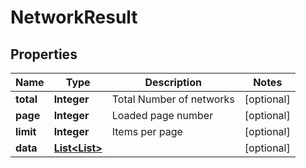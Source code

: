 

# NetworkResult

## Properties

Name | Type | Description | Notes
------------ | ------------- | ------------- | -------------
**total** | **Integer** | Total Number of networks |  [optional]
**page** | **Integer** | Loaded page number |  [optional]
**limit** | **Integer** | Items per page |  [optional]
**data** | [**List&lt;List&gt;**](List.md) |  |  [optional]




